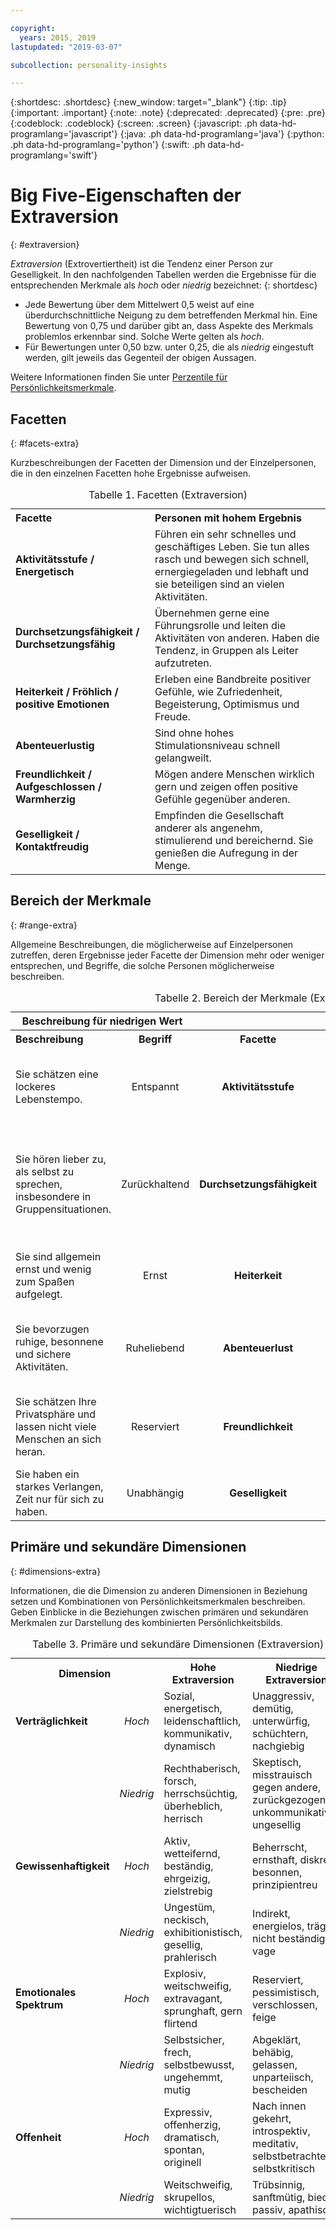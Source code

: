 ```yaml
---

copyright:
  years: 2015, 2019
lastupdated: "2019-03-07"

subcollection: personality-insights

---
```


{:shortdesc: .shortdesc}
{:new_window: target="_blank"}
{:tip: .tip}
{:important: .important}
{:note: .note}
{:deprecated: .deprecated}
{:pre: .pre}
{:codeblock: .codeblock}
{:screen: .screen}
{:javascript: .ph data-hd-programlang='javascript'}
{:java: .ph data-hd-programlang='java'}
{:python: .ph data-hd-programlang='python'}
{:swift: .ph data-hd-programlang='swift'}

# Big Five-Eigenschaften der Extraversion
{: #extraversion}

*Extraversion* (Extrovertiertheit) ist die Tendenz einer Person zur Geselligkeit. In den nachfolgenden Tabellen werden die Ergebnisse für die entsprechenden Merkmale als *hoch* oder *niedrig* bezeichnet:
{: shortdesc}

-   Jede Bewertung über dem Mittelwert 0,5 weist auf eine überdurchschnittliche Neigung zu dem betreffenden Merkmal hin. Eine Bewertung von 0,75 und darüber gibt an, dass Aspekte des Merkmals problemlos erkennbar sind. Solche Werte gelten als *hoch*.
-   Für Bewertungen unter 0,50 bzw. unter 0,25, die als *niedrig* eingestuft werden, gilt jeweils das Gegenteil der obigen Aussagen.

Weitere Informationen finden Sie unter [Perzentile für Persönlichkeitsmerkmale](/docs/services/personality-insights?topic=personality-insights-numeric#percentiles).

## Facetten
{: #facets-extra}

Kurzbeschreibungen der Facetten der Dimension und der Einzelpersonen, die in den einzelnen Facetten hohe Ergebnisse aufweisen.

<table>
  <caption>Tabelle 1. Facetten (Extraversion)</caption>
  <tr>
    <th style="text-align:left">Facette</th>
    <th style="text-align:left">Personen mit hohem Ergebnis</th>
  </tr>
  <tr>
    <td><strong>Aktivitätsstufe / Energetisch</strong></td>
    <td>Führen ein sehr schnelles und geschäftiges Leben. Sie tun alles rasch und bewegen sich schnell,
    ernergiegeladen und lebhaft und sie beteiligen sind an vielen Aktivitäten.</td>
  </tr>
  <tr>
    <td><strong>Durchsetzungsfähigkeit / Durchsetzungsfähig</strong></td>
    <td>Übernehmen gerne eine Führungsrolle und leiten die Aktivitäten von anderen. Haben die Tendenz,
    in Gruppen als Leiter aufzutreten.</td>
  </tr>
  <tr>
    <td><strong>Heiterkeit / Fröhlich / positive Emotionen</strong></td>
    <td>Erleben eine Bandbreite positiver Gefühle, wie Zufriedenheit, Begeisterung,
    Optimismus und Freude.</td>
  </tr>
  <tr>
    <td><strong>Abenteuerlustig</strong></td>
    <td>Sind ohne hohes Stimulationsniveau schnell gelangweilt.</td>
  </tr>
  <tr>
    <td><strong>Freundlichkeit / Aufgeschlossen / Warmherzig</strong></td>
    <td>Mögen andere Menschen wirklich gern und zeigen offen positive Gefühle
    gegenüber anderen.</td>
  </tr>
  <tr>
    <td><strong>Geselligkeit / Kontaktfreudig</strong></td>
    <td>Empfinden die Gesellschaft anderer als angenehm, stimulierend und bereichernd.
    Sie genießen die Aufregung in der Menge.</td>
  </tr>
</table>

## Bereich der Merkmale
{: #range-extra}

Allgemeine Beschreibungen, die möglicherweise auf Einzelpersonen zutreffen, deren Ergebnisse jeder Facette der Dimension mehr oder weniger entsprechen, und Begriffe, die solche Personen möglicherweise beschreiben.

<table summary="Für die in der mittleren Spalte einer jeden Zeile genannte Facette liefern die ersten beiden Spalten jeweils eine Beschreibung und einen bezeichnenden Begriff für Personen mit niedriger Bewertung für diese Facette, während die letzten beiden Spalten einen bezeichnenden Begriff sowie eine Beschreibung für Personen mit einer hohen Bewertung für die Facette angeben.">
  <caption>Tabelle 2. Bereich der Merkmale (Extraversion)</caption>
  <tr>
    <th id="lowValue" colspan="2" style="text-align:center">
      Beschreibung für niedrigen Wert
    </th>
    <th id="blank"></th>
    <th id="highValue" colspan="2" style="text-align:center">
      Beschreibung für hohen Wert
    </th>
  </tr>
  <tr>
    <th id="lowDescription" headers="lowValue" style="text-align:left; width:23%">
      Beschreibung
    </th>
    <th id="lowTerm" headers="lowValue" style="text-align:center; width:16%">
      Begriff
    </th>
    <th id="facet" headers="blank" style="text-align:center; width:16%">
      Facette
    </th>
    <th id="highTerm" headers="highValue" style="text-align:center; width:16%">
      Begriff
    </th>
    <th id="highDescription" headers="highValue" style="text-align:right">
      Beschreibung
    </th>
  </tr>
  <tr>
    <td headers="lowValue lowDescription" style="text-align:left">
      Sie schätzen eine lockeres Lebenstempo.
    </td>
    <td headers="lowValue lowTerm" style="text-align:center">
      Entspannt
    </td>
    <td headers="blank facet" style="text-align:center">
      <strong>Aktivitätsstufe</strong>
    </td>
    <td headers="highValue highTerm" style="text-align:center">
      Energetisch
    </td>
    <td headers="highValue highDescription" style="text-align:right">
      Sie schätzen einen schnellgetakteten und vollen Zeitplan mit vielen Aktivitäten.
    </td>
  </tr>
  <tr>
    <td headers="lowValue lowDescription" style="text-align:left">
      Sie hören lieber zu, als selbst zu sprechen, insbesondere in Gruppensituationen.
    </td>
    <td headers="lowValue lowTerm" style="text-align:center">
      Zurückhaltend
    </td>
    <td headers="blank facet" style="text-align:center">
      <strong>Durchsetzungsfähigkeit </strong>
    </td>
    <td headers="highValue highTerm" style="text-align:center">
      Durchsetzungsfähig
    </td>
    <td headers="highValue highDescription" style="text-align:right">
      Sie neigen dazu, das Wort zu ergreifen und in Situationen eine Führungsrolle zu übernehmen, und Sie fühlen sich in der Leitung von Gruppen wohl.
    </td>
  </tr>
  <tr>
    <td headers="lowValue lowDescription" style="text-align:left">
      Sie sind allgemein ernst und wenig zum Spaßen aufgelegt.
    </td>
    <td headers="lowValue lowTerm" style="text-align:center">
      Ernst
    </td>
    <td headers="blank facet" style="text-align:center">
      <strong>Heiterkeit</strong>
    </td>
    <td headers="highValue highTerm" style="text-align:center">
      Fröhlich
    </td>
    <td headers="highValue highDescription" style="text-align:right">
      Sie sind eine fröhliche Person und teilen Ihre Freude mit der Welt.
    </td>
  </tr>
  <tr>
    <td headers="lowValue lowDescription" style="text-align:left">
      Sie bevorzugen ruhige, besonnene und sichere Aktivitäten.
    </td>
    <td headers="lowValue lowTerm" style="text-align:center">
      Ruheliebend
    </td>
    <td headers="blank facet" style="text-align:center">
      <strong>Abenteuerlust</strong>
    </td>
    <td headers="highValue highTerm" style="text-align:center">
      Abenteuerlustig
    </td>
    <td headers="highValue highDescription" style="text-align:right">
      Sie gehen begeistert auf Risiko und fühlen sich gelangweilt, wenn nicht viel los ist.
    </td>
  </tr>
  <tr>
    <td headers="lowValue lowDescription" style="text-align:left">
      Sie schätzen Ihre Privatsphäre und lassen nicht viele Menschen an sich heran.
    </td>
    <td headers="lowValue lowTerm" style="text-align:center">
      Reserviert
    </td>
    <td headers="blank facet" style="text-align:center">
      <strong>Freundlichkeit</strong>
    </td>
    <td headers="highValue highTerm" style="text-align:center">
      Aufgeschlossen
    </td>
    <td headers="highValue highDescription" style="text-align:right">
      Sie finden leicht Freunde und fühlen sich mit anderen Menschen um sich herum wohl.
    </td>
  </tr>
  <tr>
    <td headers="lowValue lowDescription" style="text-align:left">
      Sie haben ein starkes Verlangen, Zeit nur für sich zu haben.
    </td>
    <td headers="lowValue lowTerm" style="text-align:center">
      Unabhängig
    </td>
    <td headers="blank facet" style="text-align:center">
      <strong>Geselligkeit</strong>
    </td>
    <td headers="highValue highTerm" style="text-align:center">
      Kontaktfreudig
    </td>
    <td headers="highValue highDescription" style="text-align:right">
      Sie genießen die Gesellschaft von anderen.
    </td>
  </tr>
</table>

## Primäre und sekundäre Dimensionen
{: #dimensions-extra}

Informationen, die die Dimension zu anderen Dimensionen in Beziehung setzen und Kombinationen von Persönlichkeitsmerkmalen beschreiben. Geben Einblicke in die Beziehungen zwischen primären und sekundären Merkmalen zur Darstellung des kombinierten Persönlichkeitsbilds.

<table>
  <caption>Tabelle 3. Primäre und sekundäre Dimensionen (Extraversion)</caption>
  <tr>
    <th colspan="2" style="width:30%">Dimension</th>
    <th style="width:35%">Hohe Extraversion</th>
    <th style="width:35%">Niedrige Extraversion</th>
  </tr>
  <tr>
    <td style="text-align:left"><strong>Verträglichkeit</strong></td>
    <td style="text-align:center"><em>Hoch</em></td>
    <td>Sozial, energetisch, leidenschaftlich, kommunikativ, dynamisch</td>
    <td>Unaggressiv, demütig, unterwürfig, schüchtern, nachgiebig</td>
  </tr>
  <tr>
    <td></td>
    <td style="text-align:center"><em>Niedrig</em></td>
    <td>Rechthaberisch, forsch, herrschsüchtig, überheblich, herrisch</td>
    <td>Skeptisch, misstrauisch gegen andere, zurückgezogen, unkommunikativ, ungesellig</td>
  </tr>
  <tr>
    <td style="text-align:left"><strong>Gewissenhaftigkeit</strong></td>
    <td style="text-align:center"><em>Hoch</em></td>
    <td>Aktiv, wetteifernd, beständig, ehrgeizig, zielstrebig</td>
    <td>Beherrscht, ernsthaft, diskret, besonnen, prinzipientreu</td>
  </tr>
  <tr>
    <td></td>
    <td style="text-align:center"><em>Niedrig</em></td>
    <td>Ungestüm, neckisch, exhibitionistisch, gesellig, prahlerisch</td>
    <td>Indirekt, energielos, träge, nicht beständig, vage</td>
  </tr>
  <tr>
    <td style="text-align:left"><strong>Emotionales Spektrum</strong></td>
    <td style="text-align:center"><em>Hoch</em></td>
    <td>Explosiv, weitschweifig, extravagant, sprunghaft, gern flirtend</td>
    <td>Reserviert, pessimistisch, verschlossen, feige</td>
  </tr>
  <tr>
    <td></td>
    <td style="text-align:center"><em>Niedrig</em></td>
    <td>Selbstsicher, frech, selbstbewusst, ungehemmt, mutig</td>
    <td>Abgeklärt, behäbig, gelassen, unparteiisch, bescheiden</td>
  </tr>
  <tr>
    <td style="text-align:left"><strong>Offenheit</strong></td>
    <td style="text-align:center"><em>Hoch</em></td>
    <td>Expressiv, offenherzig, dramatisch, spontan, originell</td>
    <td>Nach innen gekehrt, introspektiv, meditativ, selbstbetrachtend, selbstkritisch</td>
  </tr>
  <tr>
    <td></td>
    <td style="text-align:center"><em>Niedrig</em></td>
    <td>Weitschweifig, skrupellos, wichtigtuerisch</td>
    <td>Trübsinnig, sanftmütig, bieder, passiv, apathisch</td>
  </tr>
</table>

